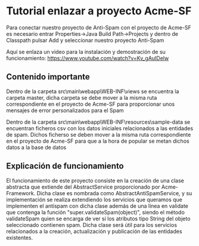 # Tutorial enlazar a proyecto Acme-SF

 Para conectar nuestro proyecto de Anti-Spam con el proyecto de Acme-SF es necesario entrar Properties->Java Build Path->Projects y dentro de Classpath pulsar Add y seleccionar nuestro proyecto Anti-Spam

 Aquí se enlaza un video para la instalación y demostración de su funcionamiento: https://www.youtube.com/watch?v=Kv_gAuIDelw

## Contenido importante
 Dentro de la carpeta src\main\webapp\WEB-INF\views se encuentra la carpeta master, dicha carpeta se debe mover a la misma ruta correspondiente en el proyecto de Acme-SF para proporcionar unos mensajes de error personalizados para el Spam

 Dentro de la carpeta src\main\webapp\WEB-INF\resources\sample-data se encuentran ficheros csv con los datos iniciales relacionados a las entidades de spam. Dichos ficherso se deben mover a la misma ruta correspondiente en el proyecto de Acme-SF para que a la hora de popular se metan dichos datos a la base de datos

## Explicación de funcionamiento
 El funcionamiento de este proyecto consiste en la creación de una clase abstracta que extiende del AbstractService proporcionado por Acme-Framework. Dicha clase es nombrada como AbstractAntiSpamService, y su implementación se realiza extendiendo los servicios que queramos que implementen el antispam con dicha clase además de una línea en validate que contenga la función "super.validateSpam(object)", siendo el método validateSpam quien se encarga de ver si los atributos tipo String del objeto seleccionado contienen spam. Dicha clase será útil para los servicios relacionados a la creación, actualización y publicación de las entidades existentes.
